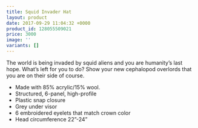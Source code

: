 ```yaml
---
title: Squid Invader Hat
layout: product
date: 2017-09-29 11:04:32 +0000
product_id: 128055509021
price: 3000
image: ''
variants: []
---
```

The world is being invaded by squid aliens and you are humanity’s last hope. What’s left for you to do? Show your new cephalopod overlords that you are on their side of course.

- Made with 85% acrylic/15% wool.
- Structured, 6-panel, high-profile
- Plastic snap closure
- Grey under visor
- 6 embroidered eyelets that match crown color
- Head circumference 22”-24”